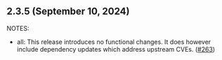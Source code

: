 ## 2.3.5 (September 10, 2024)

NOTES:

* all: This release introduces no functional changes. It does however include dependency updates which address upstream CVEs. ([#263](https://github.com/hashicorp/terraform-provider-cloudinit/issues/263))

